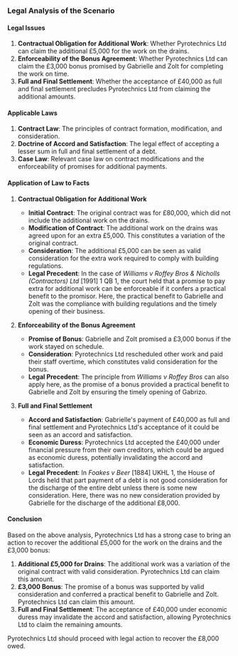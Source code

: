 ### Legal Analysis of the Scenario

#### Legal Issues
1. **Contractual Obligation for Additional Work**: Whether Pyrotechnics Ltd can claim the additional £5,000 for the work on the drains.
2. **Enforceability of the Bonus Agreement**: Whether Pyrotechnics Ltd can claim the £3,000 bonus promised by Gabrielle and Zolt for completing the work on time.
3. **Full and Final Settlement**: Whether the acceptance of £40,000 as full and final settlement precludes Pyrotechnics Ltd from claiming the additional amounts.

#### Applicable Laws
1. **Contract Law**: The principles of contract formation, modification, and consideration.
2. **Doctrine of Accord and Satisfaction**: The legal effect of accepting a lesser sum in full and final settlement of a debt.
3. **Case Law**: Relevant case law on contract modifications and the enforceability of promises for additional payments.

#### Application of Law to Facts

1. **Contractual Obligation for Additional Work**
   - **Initial Contract**: The original contract was for £80,000, which did not include the additional work on the drains.
   - **Modification of Contract**: The additional work on the drains was agreed upon for an extra £5,000. This constitutes a variation of the original contract.
   - **Consideration**: The additional £5,000 can be seen as valid consideration for the extra work required to comply with building regulations.
   - **Legal Precedent**: In the case of *Williams v Roffey Bros & Nicholls (Contractors) Ltd* [1991] 1 QB 1, the court held that a promise to pay extra for additional work can be enforceable if it confers a practical benefit to the promisor. Here, the practical benefit to Gabrielle and Zolt was the compliance with building regulations and the timely opening of their business.

2. **Enforceability of the Bonus Agreement**
   - **Promise of Bonus**: Gabrielle and Zolt promised a £3,000 bonus if the work stayed on schedule.
   - **Consideration**: Pyrotechnics Ltd rescheduled other work and paid their staff overtime, which constitutes valid consideration for the bonus.
   - **Legal Precedent**: The principle from *Williams v Roffey Bros* can also apply here, as the promise of a bonus provided a practical benefit to Gabrielle and Zolt by ensuring the timely opening of Gabrizo.

3. **Full and Final Settlement**
   - **Accord and Satisfaction**: Gabrielle's payment of £40,000 as full and final settlement and Pyrotechnics Ltd's acceptance of it could be seen as an accord and satisfaction.
   - **Economic Duress**: Pyrotechnics Ltd accepted the £40,000 under financial pressure from their own creditors, which could be argued as economic duress, potentially invalidating the accord and satisfaction.
   - **Legal Precedent**: In *Foakes v Beer* [1884] UKHL 1, the House of Lords held that part payment of a debt is not good consideration for the discharge of the entire debt unless there is some new consideration. Here, there was no new consideration provided by Gabrielle for the discharge of the additional £8,000.

#### Conclusion
Based on the above analysis, Pyrotechnics Ltd has a strong case to bring an action to recover the additional £5,000 for the work on the drains and the £3,000 bonus:

1. **Additional £5,000 for Drains**: The additional work was a variation of the original contract with valid consideration. Pyrotechnics Ltd can claim this amount.
2. **£3,000 Bonus**: The promise of a bonus was supported by valid consideration and conferred a practical benefit to Gabrielle and Zolt. Pyrotechnics Ltd can claim this amount.
3. **Full and Final Settlement**: The acceptance of £40,000 under economic duress may invalidate the accord and satisfaction, allowing Pyrotechnics Ltd to claim the remaining amounts.

Pyrotechnics Ltd should proceed with legal action to recover the £8,000 owed.